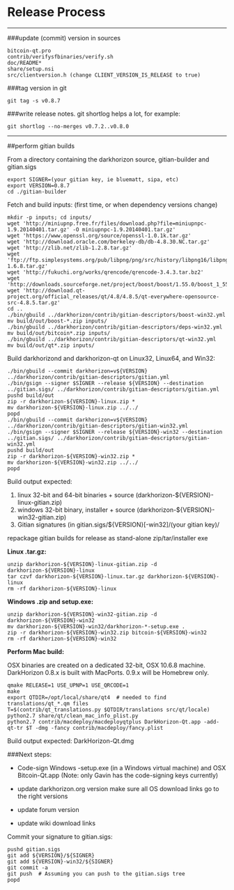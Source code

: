 Release Process
====================

* * *

###update (commit) version in sources


	bitcoin-qt.pro
	contrib/verifysfbinaries/verify.sh
	doc/README*
	share/setup.nsi
	src/clientversion.h (change CLIENT_VERSION_IS_RELEASE to true)

###tag version in git

	git tag -s v0.8.7

###write release notes. git shortlog helps a lot, for example:

	git shortlog --no-merges v0.7.2..v0.8.0

* * *

##perform gitian builds

 From a directory containing the darkhorizon source, gitian-builder and gitian.sigs
  
	export SIGNER=(your gitian key, ie bluematt, sipa, etc)
	export VERSION=0.8.7
	cd ./gitian-builder

 Fetch and build inputs: (first time, or when dependency versions change)

	mkdir -p inputs; cd inputs/
	wget 'http://miniupnp.free.fr/files/download.php?file=miniupnpc-1.9.20140401.tar.gz' -O miniupnpc-1.9.20140401.tar.gz'
	wget 'https://www.openssl.org/source/openssl-1.0.1k.tar.gz'
	wget 'http://download.oracle.com/berkeley-db/db-4.8.30.NC.tar.gz'
	wget 'http://zlib.net/zlib-1.2.8.tar.gz'
	wget 'ftp://ftp.simplesystems.org/pub/libpng/png/src/history/libpng16/libpng-1.6.8.tar.gz'
	wget 'http://fukuchi.org/works/qrencode/qrencode-3.4.3.tar.bz2'
	wget 'http://downloads.sourceforge.net/project/boost/boost/1.55.0/boost_1_55_0.tar.bz2'
	wget 'http://download.qt-project.org/official_releases/qt/4.8/4.8.5/qt-everywhere-opensource-src-4.8.5.tar.gz'
	cd ..
	./bin/gbuild ../darkhorizon/contrib/gitian-descriptors/boost-win32.yml
	mv build/out/boost-*.zip inputs/
	./bin/gbuild ../darkhorizon/contrib/gitian-descriptors/deps-win32.yml
	mv build/out/bitcoin*.zip inputs/
	./bin/gbuild ../darkhorizon/contrib/gitian-descriptors/qt-win32.yml
	mv build/out/qt*.zip inputs/

 Build darkhorizond and darkhorizon-qt on Linux32, Linux64, and Win32:
  
	./bin/gbuild --commit darkhorizon=v${VERSION} ../darkhorizon/contrib/gitian-descriptors/gitian.yml
	./bin/gsign --signer $SIGNER --release ${VERSION} --destination ../gitian.sigs/ ../darkhorizon/contrib/gitian-descriptors/gitian.yml
	pushd build/out
	zip -r darkhorizon-${VERSION}-linux.zip *
	mv darkhorizon-${VERSION}-linux.zip ../../
	popd
	./bin/gbuild --commit darkhorizon=v${VERSION} ../darkhorizon/contrib/gitian-descriptors/gitian-win32.yml
	./bin/gsign --signer $SIGNER --release ${VERSION}-win32 --destination ../gitian.sigs/ ../darkhorizon/contrib/gitian-descriptors/gitian-win32.yml
	pushd build/out
	zip -r darkhorizon-${VERSION}-win32.zip *
	mv darkhorizon-${VERSION}-win32.zip ../../
	popd

  Build output expected:

  1. linux 32-bit and 64-bit binaries + source (darkhorizon-${VERSION}-linux-gitian.zip)
  2. windows 32-bit binary, installer + source (darkhorizon-${VERSION}-win32-gitian.zip)
  3. Gitian signatures (in gitian.sigs/${VERSION}[-win32]/(your gitian key)/

repackage gitian builds for release as stand-alone zip/tar/installer exe

**Linux .tar.gz:**

	unzip darkhorizon-${VERSION}-linux-gitian.zip -d darkhorizon-${VERSION}-linux
	tar czvf darkhorizon-${VERSION}-linux.tar.gz darkhorizon-${VERSION}-linux
	rm -rf darkhorizon-${VERSION}-linux

**Windows .zip and setup.exe:**

	unzip darkhorizon-${VERSION}-win32-gitian.zip -d darkhorizon-${VERSION}-win32
	mv darkhorizon-${VERSION}-win32/darkhorizon-*-setup.exe .
	zip -r darkhorizon-${VERSION}-win32.zip bitcoin-${VERSION}-win32
	rm -rf darkhorizon-${VERSION}-win32

**Perform Mac build:**

  OSX binaries are created on a dedicated 32-bit, OSX 10.6.8 machine.
  DarkHorizon 0.8.x is built with MacPorts.  0.9.x will be Homebrew only.

	qmake RELEASE=1 USE_UPNP=1 USE_QRCODE=1
	make
	export QTDIR=/opt/local/share/qt4  # needed to find translations/qt_*.qm files
	T=$(contrib/qt_translations.py $QTDIR/translations src/qt/locale)
	python2.7 share/qt/clean_mac_info_plist.py
	python2.7 contrib/macdeploy/macdeployqtplus DarkHorizon-Qt.app -add-qt-tr $T -dmg -fancy contrib/macdeploy/fancy.plist

 Build output expected: DarkHorizon-Qt.dmg

###Next steps:

* Code-sign Windows -setup.exe (in a Windows virtual machine) and
  OSX Bitcoin-Qt.app (Note: only Gavin has the code-signing keys currently)

* update darkhorizon.org version
  make sure all OS download links go to the right versions

* update forum version

* update wiki download links

Commit your signature to gitian.sigs:

	pushd gitian.sigs
	git add ${VERSION}/${SIGNER}
	git add ${VERSION}-win32/${SIGNER}
	git commit -a
	git push  # Assuming you can push to the gitian.sigs tree
	popd

